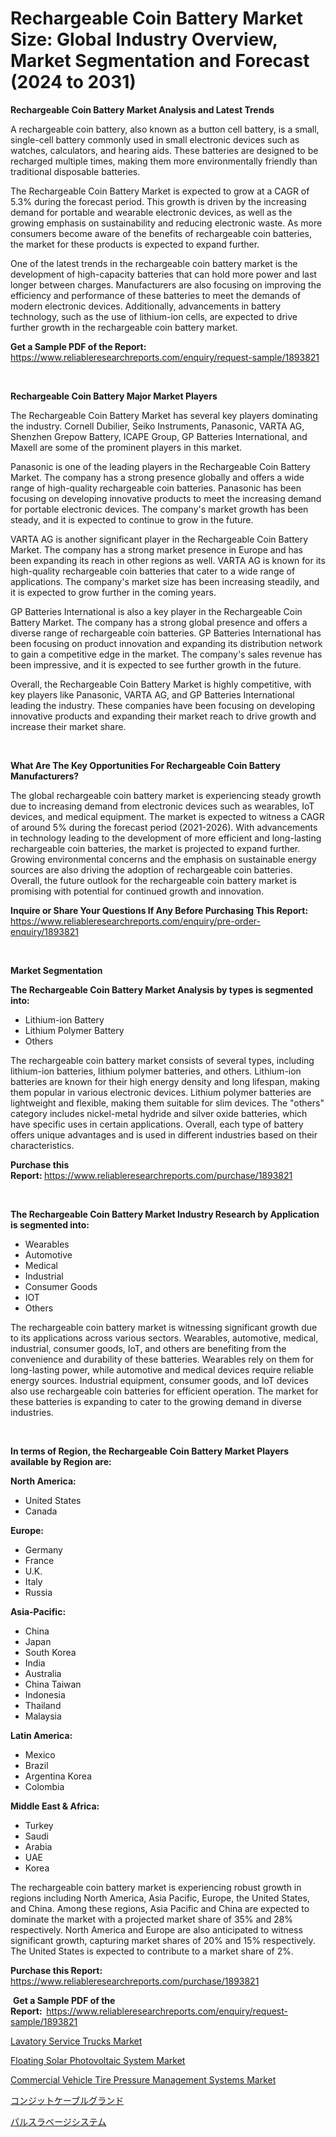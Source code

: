<p><h1>Rechargeable Coin Battery Market Size: Global Industry Overview, Market Segmentation and Forecast (2024 to 2031)</h1></p><p><strong>Rechargeable Coin Battery Market Analysis and Latest Trends</strong></p>
<p><p>A rechargeable coin battery, also known as a button cell battery, is a small, single-cell battery commonly used in small electronic devices such as watches, calculators, and hearing aids. These batteries are designed to be recharged multiple times, making them more environmentally friendly than traditional disposable batteries.</p><p>The Rechargeable Coin Battery Market is expected to grow at a CAGR of 5.3% during the forecast period. This growth is driven by the increasing demand for portable and wearable electronic devices, as well as the growing emphasis on sustainability and reducing electronic waste. As more consumers become aware of the benefits of rechargeable coin batteries, the market for these products is expected to expand further.</p><p>One of the latest trends in the rechargeable coin battery market is the development of high-capacity batteries that can hold more power and last longer between charges. Manufacturers are also focusing on improving the efficiency and performance of these batteries to meet the demands of modern electronic devices. Additionally, advancements in battery technology, such as the use of lithium-ion cells, are expected to drive further growth in the rechargeable coin battery market.</p></p>
<p><strong>Get a Sample PDF of the Report:&nbsp;</strong> <a href="https://www.reliableresearchreports.com/enquiry/request-sample/1893821">https://www.reliableresearchreports.com/enquiry/request-sample/1893821</a></p>
<p>&nbsp;</p>
<p><strong>Rechargeable Coin Battery Major Market Players</strong></p>
<p><p>The Rechargeable Coin Battery Market has several key players dominating the industry. Cornell Dubilier, Seiko Instruments, Panasonic, VARTA AG, Shenzhen Grepow Battery, ICAPE Group, GP Batteries International, and Maxell are some of the prominent players in this market.</p><p>Panasonic is one of the leading players in the Rechargeable Coin Battery Market. The company has a strong presence globally and offers a wide range of high-quality rechargeable coin batteries. Panasonic has been focusing on developing innovative products to meet the increasing demand for portable electronic devices. The company's market growth has been steady, and it is expected to continue to grow in the future.</p><p>VARTA AG is another significant player in the Rechargeable Coin Battery Market. The company has a strong market presence in Europe and has been expanding its reach in other regions as well. VARTA AG is known for its high-quality rechargeable coin batteries that cater to a wide range of applications. The company's market size has been increasing steadily, and it is expected to grow further in the coming years.</p><p>GP Batteries International is also a key player in the Rechargeable Coin Battery Market. The company has a strong global presence and offers a diverse range of rechargeable coin batteries. GP Batteries International has been focusing on product innovation and expanding its distribution network to gain a competitive edge in the market. The company's sales revenue has been impressive, and it is expected to see further growth in the future.</p><p>Overall, the Rechargeable Coin Battery Market is highly competitive, with key players like Panasonic, VARTA AG, and GP Batteries International leading the industry. These companies have been focusing on developing innovative products and expanding their market reach to drive growth and increase their market share.</p></p>
<p>&nbsp;</p>
<p><strong>What Are The Key Opportunities For Rechargeable Coin Battery Manufacturers?</strong></p>
<p><p>The global rechargeable coin battery market is experiencing steady growth due to increasing demand from electronic devices such as wearables, IoT devices, and medical equipment. The market is expected to witness a CAGR of around 5% during the forecast period (2021-2026). With advancements in technology leading to the development of more efficient and long-lasting rechargeable coin batteries, the market is projected to expand further. Growing environmental concerns and the emphasis on sustainable energy sources are also driving the adoption of rechargeable coin batteries. Overall, the future outlook for the rechargeable coin battery market is promising with potential for continued growth and innovation.</p></p>
<p><strong>Inquire or Share Your Questions If Any Before Purchasing This Report:</strong> <a href="https://www.reliableresearchreports.com/enquiry/pre-order-enquiry/1893821">https://www.reliableresearchreports.com/enquiry/pre-order-enquiry/1893821</a></p>
<p>&nbsp;</p>
<p><strong>Market Segmentation</strong></p>
<p><strong>The Rechargeable Coin Battery Market Analysis by types is segmented into:</strong></p>
<p><ul><li>Lithium-ion Battery</li><li>Lithium Polymer Battery</li><li>Others</li></ul></p>
<p><p>The rechargeable coin battery market consists of several types, including lithium-ion batteries, lithium polymer batteries, and others. Lithium-ion batteries are known for their high energy density and long lifespan, making them popular in various electronic devices. Lithium polymer batteries are lightweight and flexible, making them suitable for slim devices. The "others" category includes nickel-metal hydride and silver oxide batteries, which have specific uses in certain applications. Overall, each type of battery offers unique advantages and is used in different industries based on their characteristics.</p></p>
<p><strong>Purchase this Report:&nbsp;</strong><a href="https://www.reliableresearchreports.com/purchase/1893821">https://www.reliableresearchreports.com/purchase/1893821</a></p>
<p>&nbsp;</p>
<p><strong>The Rechargeable Coin Battery Market Industry Research by Application is segmented into:</strong></p>
<p><ul><li>Wearables</li><li>Automotive</li><li>Medical</li><li>Industrial</li><li>Consumer Goods</li><li>IOT</li><li>Others</li></ul></p>
<p><p>The rechargeable coin battery market is witnessing significant growth due to its applications across various sectors. Wearables, automotive, medical, industrial, consumer goods, IoT, and others are benefiting from the convenience and durability of these batteries. Wearables rely on them for long-lasting power, while automotive and medical devices require reliable energy sources. Industrial equipment, consumer goods, and IoT devices also use rechargeable coin batteries for efficient operation. The market for these batteries is expanding to cater to the growing demand in diverse industries.</p></p>
<p>&nbsp;</p>
<p><strong>In terms of Region, the Rechargeable Coin Battery Market Players available by Region are:</strong></p>
<p>
    <p> <strong> North America: </strong>
        <ul>
            <li>United States</li>
            <li>Canada</li>
        </ul>
        </p> 
    <p> <strong> Europe: </strong>
        <ul>
            <li>Germany</li>
            <li>France</li>
            <li>U.K.</li>
            <li>Italy</li>
            <li>Russia</li>
        </ul>
        </p> 
    <p> <strong> Asia-Pacific: </strong>
        <ul>
            <li>China</li>
            <li>Japan</li>
            <li>South Korea</li>
            <li>India</li>
            <li>Australia</li>
            <li>China Taiwan</li>
            <li>Indonesia</li>
            <li>Thailand</li>
            <li>Malaysia</li>
        </ul>
        </p> 
    <p> <strong> Latin America: </strong>
        <ul>
            <li>Mexico</li>
            <li>Brazil</li>
            <li>Argentina Korea</li>
            <li>Colombia</li>
        </ul>
        </p> 
    <p> <strong> Middle East & Africa: </strong>
        <ul>
            <li>Turkey</li>
            <li>Saudi</li>
            <li>Arabia</li>
            <li>UAE</li>
            <li>Korea</li>
        </ul>
    </p>
    </p>
<p><p>The rechargeable coin battery market is experiencing robust growth in regions including North America, Asia Pacific, Europe, the United States, and China. Among these regions, Asia Pacific and China are expected to dominate the market with a projected market share of 35% and 28% respectively. North America and Europe are also anticipated to witness significant growth, capturing market shares of 20% and 15% respectively. The United States is expected to contribute to a market share of 2%.</p></p>
<p><strong>Purchase this Report: </strong><a href="https://www.reliableresearchreports.com/purchase/1893821">https://www.reliableresearchreports.com/purchase/1893821</a></p>
<p>&nbsp;<strong>Get a Sample PDF of the Report:&nbsp;&nbsp;</strong><a href="https://www.reliableresearchreports.com/enquiry/request-sample/1893821">https://www.reliableresearchreports.com/enquiry/request-sample/1893821</a></p>
<p><strong></strong></p>
<p><p><a href="https://issuu.com/reportprime-2/docs/lavatory-service-trucks-market-size-2030.pptx">Lavatory Service Trucks Market</a></p><p><a href="https://github.com/Hazelklievgspy6vdcsmu106w/Market-Research-Report-List-1/blob/main/floating-solar-photovoltaic-system-market.md">Floating Solar Photovoltaic System Market</a></p><p><a href="https://issuu.com/reportprime-2/docs/commercial-vehicle-tire-pressure-ma_1c3df3511815ea">Commercial Vehicle Tire Pressure Management Systems Market</a></p><p><a href="https://github.com/lrlmopnhwd79300/Market-Research-Report-List-1/blob/main/297310516497.md">コンジットケーブルグランド</a></p><p><a href="https://medium.com/@magalirtiz2005/%E3%83%91%E3%83%AB%E3%82%B9%E3%83%A9%E3%83%99%E3%83%BC%E3%82%B8%E3%82%B7%E3%82%B9%E3%83%86%E3%83%A0%E5%B8%82%E5%A0%B4%E3%81%AE%E5%B1%95%E6%9C%9B-%E6%A5%AD%E7%95%8C%E6%A6%82%E8%A6%81%E3%81%A8%E4%BA%88%E6%B8%AC-2024%E5%B9%B4%E3%81%8B%E3%82%892031%E5%B9%B4-31bf6d499b70">パルスラベージシステム</a></p></p>